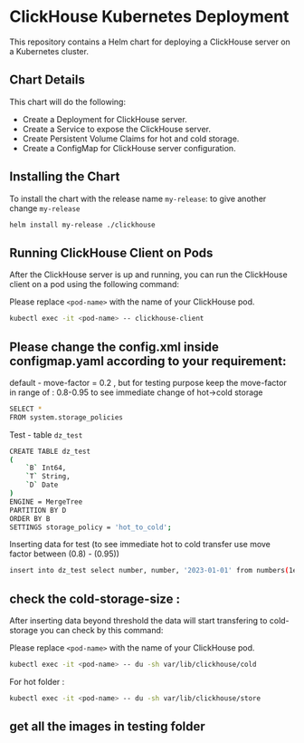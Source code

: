 # ClickHouse Kubernetes Deployment

This repository contains a Helm chart for deploying a ClickHouse server on a Kubernetes cluster.

## Chart Details

This chart will do the following:

- Create a Deployment for ClickHouse server.
- Create a Service to expose the ClickHouse server.
- Create Persistent Volume Claims for hot and cold storage.
- Create a ConfigMap for ClickHouse server configuration.

## Installing the Chart

To install the chart with the release name `my-release`: to give another change `my-release`

```sh
helm install my-release ./clickhouse
```
## Running ClickHouse Client on Pods

After the ClickHouse server is up and running, you can run the ClickHouse client on a pod using the following command:

Please replace `<pod-name>` with the name of your ClickHouse pod.
```sh
kubectl exec -it <pod-name> -- clickhouse-client
```

## Please change the  config.xml  inside configmap.yaml according to your requirement: 
default - move-factor = 0.2 , but for testing purpose keep the move-factor in range of : 0.8-0.95 to see immediate change of hot->cold storage 


```sh
SELECT *
FROM system.storage_policies
```

Test - table `dz_test`
```sh
CREATE TABLE dz_test
(
    `B` Int64,
    `T` String,
    `D` Date
)
ENGINE = MergeTree
PARTITION BY D
ORDER BY B
SETTINGS storage_policy = 'hot_to_cold';
```

Inserting data for test (to see immediate hot to cold transfer use move factor between (0.8) - (0.95))

```sh
insert into dz_test select number, number, '2023-01-01' from numbers(1e9)
```

## check the cold-storage-size : 

After inserting data beyond threshold the data will start transfering to cold-storage you can check by this command: 

Please replace `<pod-name>` with the name of your ClickHouse pod.
```sh
kubectl exec -it <pod-name> -- du -sh var/lib/clickhouse/cold
```

For hot folder  : 
```sh
kubectl exec -it <pod-name> -- du -sh var/lib/clickhouse/store
```

## get all the images in testing folder

